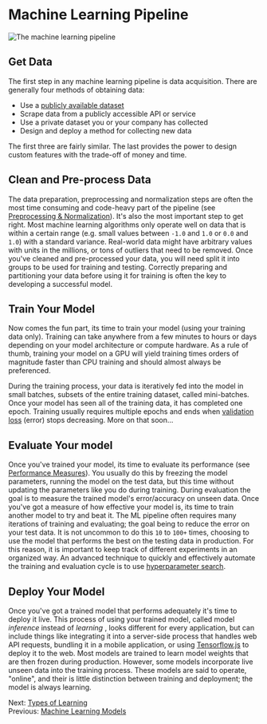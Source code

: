 # Machine Learning Pipeline

<section class="media" data-fullwidth="false">
    <img src="images/ml-pipeline.png" alt="The machine learning pipeline">
</section>

## Get Data

The first step in any machine learning pipeline is data acquisition. There are generally four methods of obtaining data:

- Use a [publicly available dataset](https://github.com/caesar0301/awesome-public-datasets)
- Scrape data from a publicly accessible API or service
- Use a private dataset you or your company has collected
- Design and deploy a method for collecting new data

The first three are fairly similar. The last provides the power to design custom features with the trade-off of money and time.

## Clean and Pre-process Data

The data preparation, preprocessing and normalization
<span class="marginal-note" data-info="[Machinelearningmastery.com](https://machinelearningmastery.com/how-to-prepare-data-for-machine-learning/) has a great blog post on how to prepare data for machine learning. In general, I've found this website to be a very helpful resource, especially when it comes to code examples."></span>
 steps are often the most time consuming and code-heavy part of the pipeline (see [Preprocessing & Normalization](normalization-and-preprocessing.html)). It's also the most important step to get right. Most machine learning algorithms only operate well on data that is within a certain range (e.g. small values between `-1.0` and `1.0` or `0.0` and `1.0`) with a standard variance. Real-world data might have arbitrary values with units in the millions, or tons of outliers that need to be removed. Once you've cleaned and pre-processed your data, you will need split it into groups to be used for training and testing. Correctly preparing and partitioning your data before using it for training is often the key to developing a successful model.

## Train Your Model

Now comes the fun part, its time to train your model (using your training data only).
<span class="marginal-note" data-info="[Here](https://elitedatascience.com/model-training) is a nice short tutorial that gives an alternative overview to model training, and the ML pipeline in general."></span>
 Training can take anywhere from a few minutes to hours or days depending on your model architecture or compute hardware. As a rule of thumb, training your model on a GPU will yield training times orders of magnitude faster than CPU training and should almost always be preferenced.

During the training process, your data is iteratively fed into the model in small batches, subsets of the entire training dataset, called mini-batches. Once your model has seen all of the training data, it has completed one epoch. Training usually requires multiple epochs and ends when [validation loss](https://bit.ly/1CHXsNH) (error) stops decreasing. More on that soon...

## Evaluate Your model

Once you've trained your model, its time to evaluate its performance (see [Performance Measures](performance-measures.html)). You usually do this by freezing the model parameters, running the model on the test data, but this time without updating the parameters like you do during training. During evaluation the goal is to measure the trained model's error/accuracy on unseen data. Once you've got a measure of how effective your model is, its time to train another model to try and beat it. The ML pipeline often requires many iterations of training and evaluating; the goal being to reduce the error on your test data.
<span class="marginal-note" data-info="Here are a few things to consider when considering what to change to improve your model's performance: 1) Are you underfitting or overfitting? 2) Adjust values in orders of magnitude (value, value * 10, value * 100, etc) when you are trying to find the right value for something like a hyperparameter, you will cover ground more quickly. 3) Only change one thing at a time between experiments. Changing more introduces ambiguity in what caused the results. Additionally, [This blog post](https://machinelearningmastery.com/improve-deep-learning-performance/) has some good pointers for improving deep learning performance."></span>
It is not uncommon to do this `10` to `100+` times, choosing to use the model that performs the best on the testing data in production. For this reason, it is important to keep track of different experiments in an organized way.
<span class="marginal-note" data-info="Keeping track of changes and results from experiments is **super important**! Keep each experiment (trained model) in a separate place, and save all of the information you need to reproduce the experiment alongside it (notes, hyperparameter values, etc.). Here is an [example](https://gist.github.com/brannondorsey/5bd30f894c3dd3a9f290068c92156dba) of a directory structure that I use frequently, as well as a [similar approach](https://andrewhalterman.com/2018/03/05/managing-machine-learning-experiments/) by Andy Halterman."></span>
An advanced technique to quickly and effectively automate the training and evaluation cycle is to use [hyperparameter search](https://cloud.google.com/ml-engine/docs/tensorflow/hyperparameter-tuning-overview).

## Deploy Your Model

Once you've got a trained model that performs adequately it's time to deploy it live. This process of using your trained model, called model *inference* instead of *learning*
<span class="marginal-note" data-info="Model inference is usually just like model training, but you don't update the weights in the process. Instead the best trained model is &quot;frozen&quot;, test/production data is fed in, and you use the output as the model prediction. How choose to sample from the output prediction can change from model training though. In some cases you sample from the output probability distribution and in others you may choose the output unit with the highest value (e.g. greedy argmax sampling)."></span>
, looks different for every application, but can include things like integrating it into a server-side process that handles web API requests, bundling it in a mobile application, or using [Tensorflow.js](https://js.tensorflow.org) to deploy it to the web. Most models are trained to learn model weights that are then frozen during production. However, some models incorporate live unseen data into the training process. These models are said to operate, "online", and their is little distinction between training and deployment; the model is always learning.

Next: [Types of Learning](types-of-learning.html)<br>
Previous: [Machine Learning Models](machine-learning-models.html)